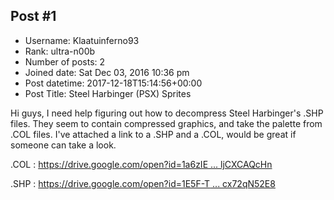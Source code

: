 ## Post #1
- Username: Klaatuinferno93
- Rank: ultra-n00b
- Number of posts: 2
- Joined date: Sat Dec 03, 2016 10:36 pm
- Post datetime: 2017-12-18T15:14:56+00:00
- Post Title: Steel Harbinger (PSX) Sprites

Hi guys, I need help figuring out how to decompress Steel Harbinger's .SHP files. They seem to contain compressed graphics, and take the palette from .COL files. I've attached a link to a .SHP and a .COL, would be great if someone can take a look.

 .COL : [https://drive.google.com/open?id=1a6zIE ... ljCXCAQcHn](https://drive.google.com/open?id=1a6zIEThYtj7s2YcOdDC4KpljCXCAQcHn)

.SHP : [https://drive.google.com/open?id=1E5F-T ... cx72qN52E8](https://drive.google.com/open?id=1E5F-TzVmpELEktbJh0Te9ocx72qN52E8)
